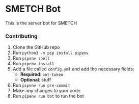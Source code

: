 # SMETCH Bot

This is the server bot for SMETCH

### Contributing
1. Clone the GitHub repo
2. Run `python3 -m pip install pipenv`
3. Run `pipenv shell`
4. Run `pipenv install`
5. Add a file called `config.yml` and add the necessary fields:
    - **Required**: `bot-token`
    - **Optional**: stuff
6. Run `pipenv run pre-commit`
7. Make any changes to your code
8. Run `pipenv run bot` to run the bot

